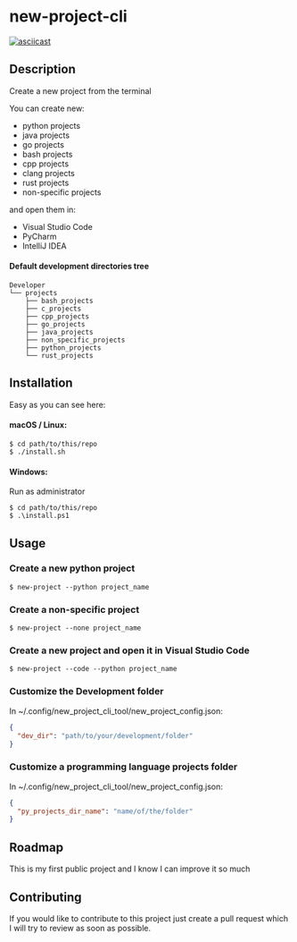 # new-project-cli

[![asciicast](https://asciinema.org/a/Qf5FmiHBwkqpQCm6CDrEIMKEu.svg)](https://asciinema.org/a/Qf5FmiHBwkqpQCm6CDrEIMKEu)

## Description

Create a new project from the terminal

You can create new:

- python projects
- java projects
- go projects
- bash projects
- cpp projects
- clang projects
- rust projects
- non-specific projects

and open them in:

- Visual Studio Code
- PyCharm
- IntelliJ IDEA

#### Default development directories tree

```
Developer
└── projects
    ├── bash_projects
    ├── c_projects 
    ├── cpp_projects 
    ├── go_projects
    ├── java_projects
    ├── non_specific_projects
    ├── python_projects
    └── rust_projects 
```

## Installation

Easy as you can see here:

#### macOS / Linux:

```console
$ cd path/to/this/repo
$ ./install.sh
```

#### Windows:

Run as administrator

```console
$ cd path/to/this/repo
$ .\install.ps1
```

## Usage

### Create a new python project

```console
$ new-project --python project_name
```

### Create a non-specific project

```console
$ new-project --none project_name
```

### Create a new project and open it in Visual Studio Code

```console
$ new-project --code --python project_name
```

### Customize the Development folder

In ~/.config/new_project_cli_tool/new_project_config.json:

```json
{
  "dev_dir": "path/to/your/development/folder"
}
```

### Customize a programming language projects folder

In ~/.config/new_project_cli_tool/new_project_config.json:

```json
{
  "py_projects_dir_name": "name/of/the/folder"
}
```

## Roadmap

This is my first public project and I know I can improve it so much

## Contributing

If you would like to contribute to this project just create a pull request which I will try to review as soon as
possible.
